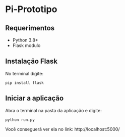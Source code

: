 # Pi-Prototipo

## Requerimentos

* Python 3.8+
* Flask modulo

## Instalação Flask
No terminal digite:
```
pip install flask
```

## Iniciar a aplicação
Abra o terminal na pasta da aplicação e digite:
```
python run.py
```
Você conseguerá ver ela no link:
http://localhost:5000/


